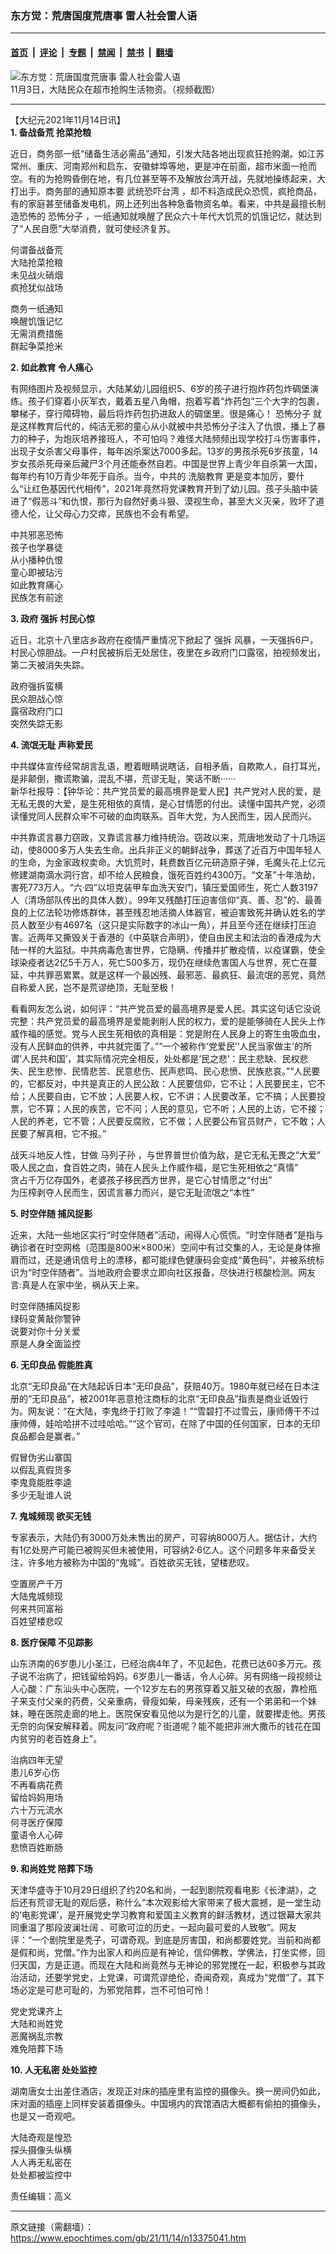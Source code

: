 ### 东方觉：荒唐国度荒唐事 雷人社会雷人语

---

#### [首页](../../../..?n13375041) &nbsp;|&nbsp; [评论](../../../../../epoch-comment?n13375041) &nbsp;|&nbsp; [专题](../../../../../epoch-special?n13375041) &nbsp;|&nbsp; [禁闻](../../../../../epoch-news?n13375041) &nbsp;|&nbsp; [禁书](../../../../../books?n13375041) &nbsp;|&nbsp; [翻墙](https://github.com/gfw-breaker/nogfw/blob/master/README.md?n13375041)


<div><img alt="东方觉：荒唐国度荒唐事 雷人社会雷人语" class="attachment-djy_600_400 size-djy_600_400 wp-post-image" src="https://i.epochtimes.com/assets/uploads/2021/11/id13375069-6-.png"/>
<div class="caption">
 11月3日，大陆民众在超市抢购生活物资。（视频截图）
</div></div><hr/><div class="post_content" id="artbody" itemprop="articleBody">
 <!-- article content begin -->
 <p>
  【大纪元2021年11月14日讯】
  <br/>
  <strong>
   1. 备战备荒 抢菜抢粮
  </strong>
 </p>
 <p>
  近日，商务部一纸“储备生活必需品”通知，引发大陆各地出现疯狂抢购潮。如江苏常州、重庆、河南郑州和启东、安徽蚌埠等地，更是冲在前面，超市米面一抢而空。有的为抢购昏倒在地，有几位甚至等不及解放台湾开战，先就地操练起来，大打出手。商务部的通知原本要
  <ok href="https://www.epochtimes.com/gb/tag/%E6%AD%A6%E7%BB%9F%E6%81%90%E5%90%93%E5%8F%B0%E6%B9%BE.html">
   武统恐吓台湾
  </ok>
  ，却不料造成民众恐慌，疯抢商品，有的家庭甚至储备发电机，网上还列出各种急备物资名单。看来，中共是最擅长制造恐怖的
  <ok href="https://www.epochtimes.com/gb/tag/%E6%81%90%E6%80%96%E5%88%86%E5%AD%90.html">
   恐怖分子
  </ok>
  ，一纸通知就唤醒了民众六十年代大饥荒的饥饿记忆，就达到了“人民自愿”大举消费，就可使经济复苏。
 </p>
 <p>
  何谓备战备荒
  <br/>
  大陆抢菜抢粮
  <br/>
  未见战火硝烟
  <br/>
  疯抢犹似战场
 </p>
 <p>
  商务一纸通知
  <br/>
  唤醒饥饿记忆
  <br/>
  无需消费措施
  <br/>
  群起争菜抢米
 </p>
 <p>
  <strong>
   2. 如此教育 令人痛心
  </strong>
 </p>
 <p>
  有网络图片及视频显示，大陆某幼儿园组织5、6岁的孩子进行抱炸药包炸碉堡演练。孩子们穿着小灰军衣，戴着五星八角帽，抱着写着“炸药包”三个大字的包裹，攀梯子，穿行障碍物，最后将炸药包扔进敌人的碉堡里。很是痛心！
  <ok href="https://www.epochtimes.com/gb/tag/%E6%81%90%E6%80%96%E5%88%86%E5%AD%90.html">
   恐怖分子
  </ok>
  就是这样教育后代的，纯洁无邪的童心从小就被中共恐怖分子注入了仇恨，播上了暴力的种子，为炮灰培养接班人，不可怕吗？难怪大陆频频出现学校打斗伤害事件，出现子女杀害父母事件，每年凶杀案达7000多起。13岁的男孩杀死6岁孩童，14岁女孩杀死母亲后藏尸3个月还能泰然自若。中国是世界上青少年自杀第一大国，每年约有10万青少年死于自杀。当今，中共的
  <ok href="https://www.epochtimes.com/gb/tag/%E6%B4%97%E8%84%91%E6%95%99%E8%82%B2.html">
   洗脑教育
  </ok>
  更是变本加厉，要什么“让红色基因代代相传”，2021年竟然将党课教育开到了幼儿园。孩子头脑中装进了“假恶斗”和仇恨，那行为自然好勇斗狠、漠视生命，甚至大义灭亲，败坏了道德人伦，让父母心力交瘁，民族也不会有希望。
 </p>
 <p>
  中共邪恶恐怖
  <br/>
  孩子也学暴徒
  <br/>
  从小播种仇恨
  <br/>
  童心即被玷污
  <br/>
  如此教育痛心
  <br/>
  民族怎有前途
 </p>
 <p>
  <strong>
   3. 政府
   <ok href="https://www.epochtimes.com/gb/tag/%E5%BC%BA%E6%8B%86.html">
    强拆
   </ok>
   村民心惊
  </strong>
 </p>
 <p>
  近日，北京十八里店乡政府在疫情严重情况下掀起了
  <ok href="https://www.epochtimes.com/gb/tag/%E5%BC%BA%E6%8B%86.html">
   强拆
  </ok>
  风暴，一天强拆6户，村民心惊胆战。一户村民被拆后无处居住，夜里在乡政府门口露宿，拍视频发出，第二天被消失失踪。
 </p>
 <p>
  政府强拆蛮横
  <br/>
  民众胆战心惊
  <br/>
  露宿政府门口
  <br/>
  突然失踪无影
 </p>
 <p>
  <strong>
   4. 流氓无耻 声称爱民
  </strong>
 </p>
 <p>
  中共媒体宣传经常胡言乱语，瞪着眼睛说瞎话，自相矛盾，自欺欺人，自打耳光，是非颠倒，撒谎欺骗，混乱不堪，荒谬无耻，笑话不断······
  <br/>
  新华社报导：【钟华论：共产党员爱的最高境界是爱人民】共产党对人民的爱，是无私无畏的大爱，是生死相依的真情，是心甘情愿的付出。读懂中国共产党，必须读懂党同人民群众牢不可破的血肉联系。百年大党，为人民而生，因人民而兴。
 </p>
 <p>
  中共靠谎言暴力窃政，又靠谎言暴力维持统治。窃政以来，荒唐地发动了十几场运动，使8000多万人失去生命。出兵非正义的朝鲜战争，葬送了近百万中国年轻人的生命，为金家政权卖命。大饥荒时，耗费数百亿元研造原子弹，毛魔头花上亿元修建湖南滴水洞行宫，却不给人民粮食，饿死百姓约4300万。“文革”十年浩劫，害死773万人。“六·四”以坦克装甲车血洗天安门，镇压爱国师生，死亡人数3197人（清场部队传出的具体人数）。99年又残酷打压迫害信仰“真、善、忍”的、最善良的上亿法轮功修炼群体，甚至残忍地活摘人体器官，被迫害致死并确认姓名的学员人数至少有4697名（这只是实际数字的冰山一角），并且至今还在继续打压迫害。近两年又撕毁关于香港的《中英联合声明》，使自由民主和法治的香港成为大陆一样的大监狱。中共病毒危害世界，它隐瞒、传播并扩散疫情，以疫谋霸，使全球染疫者达2亿5千万人，死亡500多万，现仍在继续危害国人与世界，死亡在蔓延，中共罪恶累累。就是这样一个最凶残、最邪恶、最疯狂、最流氓的恶党，竟然自称爱人民，岂不是荒谬绝顶，无耻至极！
 </p>
 <p>
  看看网友怎么说，如何评：“共产党员爱的最高境界是爱人民。其实这句话它没说完整：共产党员爱的最高境界是爱能剥削人民的权力，爱的是能够骑在人民头上作威作福的感觉。党与人民生死相依的真相是：党是附在人民身上的寄生虫吸血虫，没有人民鲜血的供养，中共就完蛋了。”“一个被称作‘党爱民’‘人民当家做主’的所谓‘人民共和国’，其实际情况完全相反，处处都是‘民之悲’：民主悲缺、民权悲失、民生悲惨、民情悲苦、民意悲伤、民声悲鸣、民心悲愤、民族悲哀。”“人民要的，它都反对，中共是真正的人民公敌：人民要信仰，它不让；人民要民主，它不给；人民要自由，它不放；人民要人权，它不讲；人民要改革，它不搞；人民要投票，它不算；人民的疾苦，它不问；人民的意见，它不听；人民的上访，它不接；人民的养老，它不管；人民要反腐败，它不做；人民要公布官员财产，它不敢；人民要了解真相，它不报。”
 </p>
 <p>
  战天斗地反人性，甘做
  <ok href="https://www.epochtimes.com/gb/tag/%E9%A9%AC%E5%88%97%E5%AD%90%E5%AD%99.html">
   马列子孙
  </ok>
  ，与世界普世价值为敌，是它无私无畏之“大爱”
  <br/>
  吸人民之血，食百姓之肉，骑在人民头上作威作福，是它生死相依之“真情”
  <br/>
  贪占千万亿存国外，老婆孩子移民西方世界，是它心甘情愿之“付出”
  <br/>
  为压榨剥夺人民而生，因谎言暴力而兴，是它无耻流氓之“本性”
 </p>
 <p>
  <strong>
   5. 时空伴随 捕风捉影
  </strong>
 </p>
 <p>
  近来，大陆一些地区实行“时空伴随者”活动，闹得人心慌慌。“时空伴随者”是指与确诊者在时空网格（范围是800米×800米）空间中有过交集的人，无论是身体擦肩而过，还是通讯信号上的漂移，都可能绿色健康码会变成“黄色码”，并被系统标识为“时空伴随者”。当地政府会要求立即向社区报备，尽快进行核酸检测。网友言:真是人在家中坐，祸从天上来。
 </p>
 <p>
  时空伴随捕风捉影
  <br/>
  绿码变黄敲你警钟
  <br/>
  说要对你十分关爱
  <br/>
  原是人身全面监控
 </p>
 <p>
  <strong>
   6. 无印良品 假能胜真
  </strong>
 </p>
 <p>
  北京“无印良品”在大陆起诉日本“无印良品”，获赔40万。1980年就已经在日本注册的“无印良品”，被2001年恶意抢注商标的北京“无印良品”指责是商业诋毁行为。网友说：“在大陆，李鬼终于打败了李逵！”“雪碧打不过雪云，康师傅干不过康帅傅，娃哈哈拼不过哇哈哈。”“这个官司，在除了中国的任何国家，日本的无印良品都会是赢者。”
 </p>
 <p>
  假冒伪劣山寨国
  <br/>
  以假乱真假货多
  <br/>
  李鬼竟能胜李逵
  <br/>
  多少无耻谁人说
 </p>
 <p>
  <strong>
   7. 鬼城频现 欲买无钱
  </strong>
 </p>
 <p>
  专家表示，大陆仍有3000万处未售出的房产，可容纳8000万人。据估计，大约有1亿处房产可能已被购买但未被使用，可容纳2·6亿人。这个问题多年来备受关注，许多地方被称为中国的“鬼城”。百姓欲买无钱，望楼悲叹。
 </p>
 <p>
  空置房产千万
  <br/>
  大陆鬼城频现
  <br/>
  何来共同富裕
  <br/>
  百姓望楼悲叹
 </p>
 <p>
  <strong>
   8. 医疗保障 不见踪影
  </strong>
 </p>
 <p>
  山东济南的6岁患儿小圣江，已经治病4年了，不见起色，花费已达60多万元。孩子说不治病了，把钱留给妈妈。6岁患儿一番话，令人心碎。另有网络一段视频让人心酸：广东汕头中心医院，一个12岁左右的男孩穿着又脏又破的衣服，靠检瓶子来支付父亲的药费，父亲重病，骨瘦如柴，母亲残疾，还有一个弟弟和一个妹妹，睡在医院走廊的地上。医院保安看见他以为是行乞的儿童，就要撵走他。男孩无奈的向保安解释着。网友问“政府呢？街道呢？能不能把非洲大撒币的钱花在国内贫穷的老百姓身上”。
 </p>
 <p>
  治病四年无望
  <br/>
  患儿6岁心伤
  <br/>
  不再看病花费
  <br/>
  留给妈妈用场
  <br/>
  六十万元流水
  <br/>
  何寻医疗保障
  <br/>
  童语令人心碎
  <br/>
  悲愤百姓断肠
 </p>
 <p>
  <strong>
   9. 和尚姓党 陪葬下场
  </strong>
 </p>
 <p>
  天津华盛寺于10月29日组织了约20名和尚，一起到剧院观看电影《长津湖》，之后还有荒谬无耻的观后感，称什么“本次观影给大家带来了极大震撼，是一堂生动的‘电影党课’，是开展党史学习教育和爱国主义教育的鲜活教材，透过银幕大家共同重温了那段波澜壮阔 、可歌可泣的历史，一起向最可爱的人致敬”。网友评：“一个剧院里是秃子，可谓奇观。到底是厉害国，和尚都要姓党。当前和尚都是假和尚，党僧。”作为出家人和尚应是有神论，信仰佛教，学佛法，打坐实修，回归天国，方是正道。而现在大陆和尚竟然与无神论的邪党搅在一起，积极参与其政治活动，还要学党史，上党课，可谓荒谬绝伦，奇闻奇观，真成为“党僧”了。其下场必定是可悲可耻的，为邪党陪葬，岂不可怕可怜！
 </p>
 <p>
  党史党课齐上
  <br/>
  大陆和尚姓党
  <br/>
  恶魔祸乱宗教
  <br/>
  难免陪葬下场
 </p>
 <p>
  <strong>
   10. 人无私密 处处监控
  </strong>
 </p>
 <p>
  湖南唐女士出差住酒店，发现正对床的插座里有监控的摄像头。换一房间仍如此，床对面的插座上同样安装着摄像头。中国境内的宾馆酒店大概都有偷拍的摄像头，也是又一奇观吧。
 </p>
 <p>
  大陆奇观是惶恐
  <br/>
  探头摄像头纵横
  <br/>
  人人再无私密在
  <br/>
  处处都被监控中
 </p>
 <p>
  责任编辑：高义
 </p>
 <!-- article content end -->
 <div id="below_article_ad">
 </div>
</div>


---

原文链接（需翻墙）：https://www.epochtimes.com/gb/21/11/14/n13375041.htm